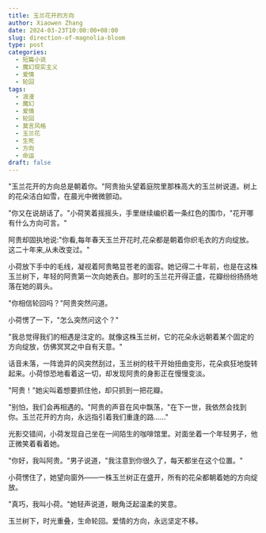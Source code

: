 ```yaml
---
title: 玉兰花开的方向
author: Xiaowen Zhang
date: 2024-03-23T10:00:00+08:00
slug: direction-of-magnolia-bloom
type: post
categories:
  - 短篇小说
  - 魔幻现实主义
  - 爱情
  - 轮回
tags:
  - 浪漫
  - 魔幻
  - 爱情
  - 轮回
  - 莫言风格
  - 玉兰花
  - 生死
  - 方向
  - 命运
draft: false
---
```


"玉兰花开的方向总是朝着你。"阿贵抬头望着庭院里那株高大的玉兰树说道。树上的花朵洁白如雪，在晨光中微微颤动。

"你又在说胡话了。"小荷笑着摇摇头，手里继续编织着一条红色的围巾，"花开哪有什么方向可言。"

阿贵却固执地说:"你看,每年春天玉兰开花时,花朵都是朝着你织毛衣的方向绽放。这二十年来,从未改变过。"

小荷放下手中的毛线，凝视着阿贵略显苍老的面容。她记得二十年前，也是在这株玉兰树下，年轻的阿贵第一次向她表白。那时的玉兰花开得正盛，花瓣纷纷扬扬地落在她的肩头。

"你相信轮回吗？"阿贵突然问道。

小荷愣了一下，"怎么突然问这个？"

"我总觉得我们的相遇是注定的。就像这株玉兰树，它的花朵永远朝着某个固定的方向绽放，仿佛冥冥之中自有天意。"

话音未落，一阵诡异的风突然刮过，玉兰树的枝干开始扭曲变形，花朵疯狂地旋转起来。小荷惊恐地看着这一切，却发现阿贵的身影正在慢慢变淡。

"阿贵！"她尖叫着想要抓住他，却只抓到一把花瓣。

"别怕，我们会再相遇的。"阿贵的声音在风中飘荡，"在下一世，我依然会找到你。玉兰花开的方向，永远指引着我们重逢的路......"

光影交错间，小荷发现自己坐在一间陌生的咖啡馆里。对面坐着一个年轻男子，他正微笑着看着她。

"你好，我叫阿贵。"男子说道，"我注意到你很久了，每天都坐在这个位置。"

小荷愣住了，她望向窗外——一株玉兰树正在盛开，所有的花朵都朝着她的方向绽放。

"真巧，我叫小荷。"她轻声说道，眼角泛起温柔的笑意。

玉兰树下，时光重叠，生命轮回。爱情的方向，永远坚定不移。